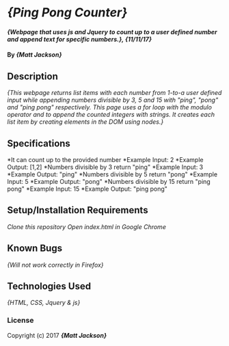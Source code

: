 # _{Ping Pong Counter}_

#### _{Webpage that uses js and Jquery to count up to a user defined number and append text for specific numbers.}, {11/11/17}_

#### By _**{Matt Jackson}**_

## Description

_{This webpage returns list items with each number from 1-to-a user defined input while appending numbers divisible by 3, 5 and 15 with "ping", "pong" and "ping pong" respectively. This page uses a for loop with the modulo operator and to append the counted integers with strings. It creates each list item by creating elements in the DOM using nodes.}_

## Specifications

*It can count up to the provided number
  *Example Input: 2
  *Example Output: [1,2]
*Numbers divisible by 3 return "ping"
  *Example Input: 3
  *Example Output: "ping"
*Numbers divisible by 5 return "pong"
  *Example Input: 5
  *Example Output: "pong"
*Numbers divisible by 15 return "ping pong"
  *Example Input: 15
  *Example Output: "ping pong"

## Setup/Installation Requirements

 _Clone this repository_
 _Open index.html in Google Chrome_

## Known Bugs

_{Will not work correctly in Firefox}_

## Technologies Used

_{HTML, CSS, Jquery & js}_

### License

Copyright (c) 2017 **_{Matt Jackson}_**
